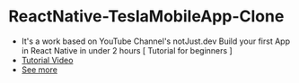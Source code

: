 # ReactNative-TeslaMobileApp-Clone
- It's a work based on YouTube Channel's notJust․dev  Build your first App in React Native in under 2 hours [ Tutorial for beginners ]
- [Tutorial Video](https://www.youtube.com/watch?v=iQ_0Fd_N3Mk&t=5409s)
- [See more](https://hongdaye71.github.io/blog/reactnative-tutorial-02)
